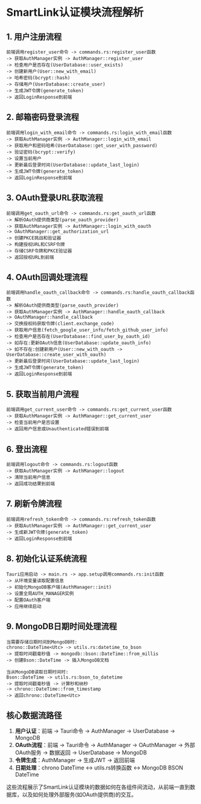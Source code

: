 # SmartLink认证模块流程解析

## 1. 用户注册流程

```
前端调用register_user命令 -> commands.rs:register_user函数 
-> 获取AuthManager实例 -> AuthManager::register_user 
-> 检查用户是否存在(UserDatabase::user_exists) 
-> 创建新用户(User::new_with_email) 
-> 哈希密码(bcrypt::hash) 
-> 存储用户(UserDatabase::create_user) 
-> 生成JWT令牌(generate_token) 
-> 返回LoginResponse到前端
```

## 2. 邮箱密码登录流程

```
前端调用login_with_email命令 -> commands.rs:login_with_email函数 
-> 获取AuthManager实例 -> AuthManager::login_with_email 
-> 获取用户和密码哈希(UserDatabase::get_user_with_password) 
-> 验证密码(bcrypt::verify) 
-> 设置当前用户 
-> 更新最后登录时间(UserDatabase::update_last_login) 
-> 生成JWT令牌(generate_token) 
-> 返回LoginResponse到前端
```

## 3. OAuth登录URL获取流程

```
前端调用get_oauth_url命令 -> commands.rs:get_oauth_url函数 
-> 解析OAuth提供商类型(parse_oauth_provider) 
-> 获取AuthManager实例 -> AuthManager::login_with_oauth 
-> OAuthManager::get_authorization_url 
-> 创建PKCE挑战和验证器 
-> 构建授权URL和CSRF令牌 
-> 存储CSRF令牌和PKCE验证器 
-> 返回授权URL到前端
```

## 4. OAuth回调处理流程

```
前端调用handle_oauth_callback命令 -> commands.rs:handle_oauth_callback函数 
-> 解析OAuth提供商类型(parse_oauth_provider) 
-> 获取AuthManager实例 -> AuthManager::handle_oauth_callback 
-> OAuthManager::handle_callback 
-> 交换授权码获取令牌(client.exchange_code) 
-> 获取用户信息(fetch_google_user_info/fetch_github_user_info) 
-> 检查用户是否存在(UserDatabase::find_user_by_oauth_id) 
-> 如存在:更新OAuth信息(UserDatabase::update_oauth_info) 
-> 如不存在:创建新用户(User::new_with_oauth -> UserDatabase::create_user_with_oauth) 
-> 更新最后登录时间(UserDatabase::update_last_login) 
-> 生成JWT令牌(generate_token) 
-> 返回LoginResponse到前端
```

## 5. 获取当前用户流程

```
前端调用get_current_user命令 -> commands.rs:get_current_user函数 
-> 获取AuthManager实例 -> AuthManager::get_current_user 
-> 检查当前用户是否设置 
-> 返回用户信息或Unauthenticated错误到前端
```

## 6. 登出流程

```
前端调用logout命令 -> commands.rs:logout函数 
-> 获取AuthManager实例 -> AuthManager::logout 
-> 清除当前用户信息 
-> 返回成功结果到前端
```

## 7. 刷新令牌流程

```
前端调用refresh_token命令 -> commands.rs:refresh_token函数 
-> 获取AuthManager实例 -> AuthManager::get_current_user 
-> 生成新JWT令牌(generate_token) 
-> 返回LoginResponse到前端
```

## 8. 初始化认证系统流程

```
Tauri应用启动 -> main.rs -> app.setup调用commands.rs:init函数 
-> 从环境变量读取配置信息 
-> 初始化MongoDB客户端(AuthManager::init) 
-> 设置全局AUTH_MANAGER实例 
-> 配置OAuth客户端 
-> 应用继续启动
```

## 9. MongoDB日期时间处理流程

```
当需要存储日期时间到MongoDB时: 
chrono::DateTime<Utc> -> utils.rs:datetime_to_bson 
-> 提取时间戳毫秒值 -> mongodb::bson::DateTime::from_millis 
-> 创建Bson::DateTime -> 插入MongoDB文档

当从MongoDB读取日期时间时:
Bson::DateTime -> utils.rs:bson_to_datetime 
-> 提取时间戳毫秒值 -> 计算秒和纳秒 
-> chrono::DateTime::from_timestamp 
-> 返回chrono::DateTime<Utc>
```

## 核心数据流路径

1. **用户认证**：前端 -> Tauri命令 -> AuthManager -> UserDatabase -> MongoDB
2. **OAuth流程**：前端 -> Tauri命令 -> AuthManager -> OAuthManager -> 外部OAuth服务 -> 数据返回 -> UserDatabase -> MongoDB
3. **令牌生成**：AuthManager -> 生成JWT -> 返回前端
4. **日期处理**：chrono DateTime <-> utils.rs转换函数 <-> MongoDB BSON DateTime

这些流程展示了SmartLink认证模块的数据如何在各组件间流动，从前端一直到数据库，以及如何处理外部服务(如OAuth提供商)的交互。